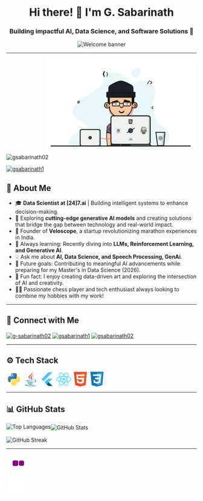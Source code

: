 <h1 align="center">Hi there! 👋 I'm G. Sabarinath</h1>
<h3 align="center">Building impactful AI, Data Science, and Software Solutions 🚀</h3>

<p align="center">
  <img src="https://visme.co/blog/wp-content/uploads/2020/03/animation-software-header-wide.gif" alt="Welcome banner">
</p>

---

<img align="right" alt="Coding" width="400" src="https://raw.githubusercontent.com/kvssankar/kvssankar/main/programmer.gif">

<p align="left"> <img src="https://komarev.com/ghpvc/?username=gsabarinath02&label=Profile%20views&color=0e75b6&style=flat" alt="gsabarinath02" /> </p>

<p align="left"> <a href="https://twitter.com/gsabarinath1" target="blank"><img src="https://img.shields.io/twitter/follow/gsabarinath1?logo=twitter&style=for-the-badge" alt="gsabarinath1" /></a> </p>

## 🌟 About Me

- 🎓 **Data Scientist at [24]7.ai** | Building intelligent systems to enhance decision-making.
- 🚀 Exploring **cutting-edge generative AI models** and creating solutions that bridge the gap between technology and real-world impact.
- 🌟 Founder of **Veloscope**, a startup revolutionizing marathon experiences in India.
- 🌱 Always learning: Recently diving into **LLMs, Reinforcement Learning, and Generative AI**.
- 💡 Ask me about **AI, Data Science, and Speech Processing, GenAi**.
- 🎯 Future goals: Contributing to meaningful AI advancements while preparing for my Master's in Data Science (2026).
- 🎨 Fun fact: I enjoy creating data-driven art and exploring the intersection of AI and creativity.
- 🏃‍♂️ Passionate chess player and tech enthusiast always looking to combine my hobbies with my work!

---

## 🔗 Connect with Me

<p align="left">
<a href="https://linkedin.com/in/g-sabarinath02" target="blank"><img align="center" src="https://raw.githubusercontent.com/rahuldkjain/github-profile-readme-generator/master/src/images/icons/Social/linked-in-alt.svg" alt="g-sabarinath02" height="30" width="40" /></a>
<a href="https://twitter.com/gsabarinath1" target="blank"><img align="center" src="https://raw.githubusercontent.com/rahuldkjain/github-profile-readme-generator/master/src/images/icons/Social/twitter.svg" alt="gsabarinath1" height="30" width="40" /></a>
<a href="https://instagram.com/gsabarinath02" target="blank"><img align="center" src="https://raw.githubusercontent.com/rahuldkjain/github-profile-readme-generator/master/src/images/icons/Social/instagram.svg" alt="gsabarinath02" height="30" width="40" /></a>
</p>

---

## ⚙️ Tech Stack

<p align="left">
  <img align="center" alt="Python" height="40" width="40" src="https://raw.githubusercontent.com/devicons/devicon/master/icons/python/python-original.svg">
  <img align="center" alt="Java" height="40" width="40" src="https://raw.githubusercontent.com/devicons/devicon/master/icons/java/java-original.svg">
  <img align="center" alt="Flutter" height="40" width="40" src="https://raw.githubusercontent.com/github/explore/80688e429a7d4ef2fca1e82350fe8e3517d3494d/topics/flutter/flutter.png">
  <img align="center" alt="React" height="40" width="40" src="https://raw.githubusercontent.com/devicons/devicon/master/icons/react/react-original.svg">
  <img align="center" alt="HTML" height="40" width="40" src="https://raw.githubusercontent.com/devicons/devicon/master/icons/html5/html5-original.svg">
  <img align="center" alt="CSS" height="40" width="40" src="https://raw.githubusercontent.com/devicons/devicon/master/icons/css3/css3-original.svg">
</p>

---

## 📊 GitHub Stats

<p>
  <img align="left" src="https://github-readme-stats.vercel.app/api/top-langs?username=gsabarinath02&show_icons=true&locale=en&layout=compact&theme=radical" alt="Top Languages" />
</p>

<p>
  <img align="center" src="https://github-readme-stats.vercel.app/api?username=gsabarinath02&show_icons=true&locale=en&theme=radical" alt="GitHub Stats" />
</p>

<p>
  <img align="center" src="https://github-readme-streak-stats.herokuapp.com/?user=gsabarinath02&theme=radical" alt="GitHub Streak" />
</p>

---

![snake gif](https://github.com/gsabarinath02/gsabarinath02/blob/output/github-contribution-grid-snake.gif)
